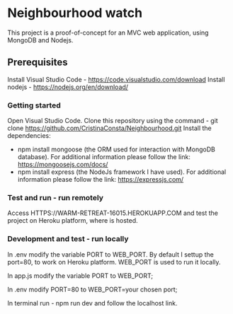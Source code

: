 # Neighbourhood watch

This project is a proof-of-concept for an MVC web application, using MongoDB and Nodejs.

## Prerequisites

Install Visual Studio Code - https://code.visualstudio.com/download
Install nodejs - https://nodejs.org/en/download/

### Getting started

Open Visual Studio Code.
Clone this repository using the command - git clone https://github.com/CristinaConsta/Neighbourhood.git
Install the dependencies:
 - npm install mongoose (the ORM used for interaction with MongoDB database). For additional information please follow the link: https://mongoosejs.com/docs/
 - npm install express (the NodeJs framework I have used). For additional information please follow the link: https://expressjs.com/
 
### Test and run  - run remotely

Access HTTPS://WARM-RETREAT-16015.HEROKUAPP.COM and test the project on Heroku platform, where is hosted.

### Development and test - run locally 

In .env modify the variable PORT to WEB_PORT. By default I settup the port=80, to work on Heroku platform. WEB_PORT is used to run it locally. 

In app.js modify the variable PORT to WEB_PORT;

In .env modify PORT=80 to WEB_PORT=your chosen port;

In terminal run - npm run dev and follow the localhost link.